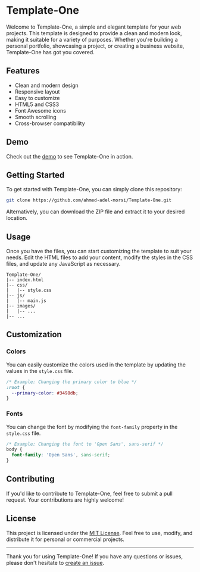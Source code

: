 # Template-One

Welcome to Template-One, a simple and elegant template for your web projects. This template is designed to provide a clean and modern look, making it suitable for a variety of purposes. Whether you're building a personal portfolio, showcasing a project, or creating a business website, Template-One has got you covered.

## Features

- Clean and modern design
- Responsive layout
- Easy to customize
- HTML5 and CSS3
- Font Awesome icons
- Smooth scrolling
- Cross-browser compatibility

## Demo

Check out the [demo](https://ahmed-adel-morsi.github.io/Template-One/) to see Template-One in action.

## Getting Started

To get started with Template-One, you can simply clone this repository:

```bash
git clone https://github.com/ahmed-adel-morsi/Template-One.git
```

Alternatively, you can download the ZIP file and extract it to your desired location.

## Usage

Once you have the files, you can start customizing the template to suit your needs. Edit the HTML files to add your content, modify the styles in the CSS files, and update any JavaScript as necessary.

```plaintext
Template-One/
|-- index.html
|-- css/
|   |-- style.css
|-- js/
|   |-- main.js
|-- images/
|   |-- ...
|-- ...
```

## Customization

### Colors

You can easily customize the colors used in the template by updating the values in the `style.css` file.

```css
/* Example: Changing the primary color to blue */
:root {
  --primary-color: #3498db;
}
```

### Fonts

You can change the font by modifying the `font-family` property in the `style.css` file.

```css
/* Example: Changing the font to 'Open Sans', sans-serif */
body {
  font-family: 'Open Sans', sans-serif;
}
```

## Contributing

If you'd like to contribute to Template-One, feel free to submit a pull request. Your contributions are highly welcome!

## License

This project is licensed under the [MIT License](LICENSE). Feel free to use, modify, and distribute it for personal or commercial projects.

---

Thank you for using Template-One! If you have any questions or issues, please don't hesitate to [create an issue](https://github.com/ahmed-adel-morsi/Template-One/issues).
